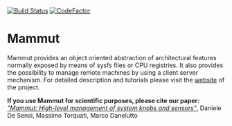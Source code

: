 [![Build Status](https://travis-ci.org/DanieleDeSensi/mammut.svg?branch=master)](https://travis-ci.org/DanieleDeSensi/mammut) 
[![CodeFactor](https://www.codefactor.io/repository/github/danieledesensi/mammut/badge)](https://www.codefactor.io/repository/github/danieledesensi/mammut/)

Mammut
================================================================================================================
Mammut provides an object oriented abstraction of architectural features normally exposed by means of sysfs files or CPU registries. It also provides the possibility to manage remote machines by using a client server mechanism.
For detailed description and tutorials please visit the [website](http://danieledesensi.github.io/mammut) of the project.

**If you use Mammut for scientific purposes, please cite our paper:**
*["Mammut: High-level management of system knobs and sensors"](http://www.sciencedirect.com/science/article/pii/S2352711017300225)*, Daniele De Sensi, Massimo Torquati, Marco Danelutto
